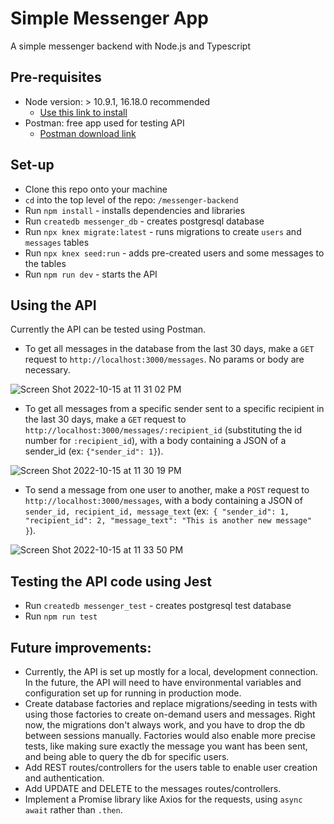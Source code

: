# Simple Messenger App
A simple messenger backend with Node.js and Typescript

## Pre-requisites
* Node version: > 10.9.1, 16.18.0 recommended
  * [Use this link to install](https://nodejs.org/en/download/)
* Postman: free app used for testing API
  * [Postman download link](https://www.postman.com/downloads/)
  
## Set-up
* Clone this repo onto your machine
* `cd` into the top level of the repo: `/messenger-backend`
* Run `npm install` - installs dependencies and libraries
* Run `createdb messenger_db` - creates postgresql database
* Run `npx knex migrate:latest` - runs migrations to create `users` and `messages` tables
* Run `npx knex seed:run` - adds pre-created users and some messages to the tables
* Run `npm run dev` - starts the API

## Using the API
Currently the API can be tested using Postman.
* To get all messages in the database from the last 30 days, make a `GET` request to `http://localhost:3000/messages`. No params or body are necessary.

![Screen Shot 2022-10-15 at 11 31 02 PM](https://user-images.githubusercontent.com/55030317/196019766-623547ae-ee86-4e1e-88f8-7e9214f03e88.png)

* To get all messages from a specific sender sent to a specific recipient in the last 30 days, make a `GET` request to `http://localhost:3000/messages/:recipient_id` (substituting the id number for `:recipient_id`), with a body containing a JSON of a sender_id (ex: `{"sender_id": 1}`).

![Screen Shot 2022-10-15 at 11 30 19 PM](https://user-images.githubusercontent.com/55030317/196019723-d98545c7-99db-44a1-bc26-ca50a6da7dfd.png)

* To send a message from one user to another, make a `POST` request to `http://localhost:3000/messages`, with a body containing a JSON of `sender_id, recipient_id, message_text` (ex:` {
    "sender_id": 1,
    "recipient_id": 2,
    "message_text": "This is another new message"
}`).

![Screen Shot 2022-10-15 at 11 33 50 PM](https://user-images.githubusercontent.com/55030317/196019909-1a309274-8c4d-4069-862f-9e65688b9ee2.png)

## Testing the API code using Jest
* Run `createdb messenger_test` - creates postgresql test database
* Run `npm run test`

## Future improvements: 
 * Currently, the API is set up mostly for a local, development connection. In the future, the API will need to have environmental variables and configuration set up for running in production mode. 
 * Create database factories and replace migrations/seeding in tests with using those factories to create on-demand users and messages. Right now, the migrations don't always work, and you have to drop the db between sessions manually. Factories would also enable more precise tests, like making sure exactly the message you want has been sent, and being able to query the db for specific users.
 * Add REST routes/controllers for the users table to enable user creation and authentication. 
 * Add UPDATE and DELETE to the messages routes/controllers.
 * Implement a Promise library like Axios for the requests, using `async await` rather than `.then`. 

